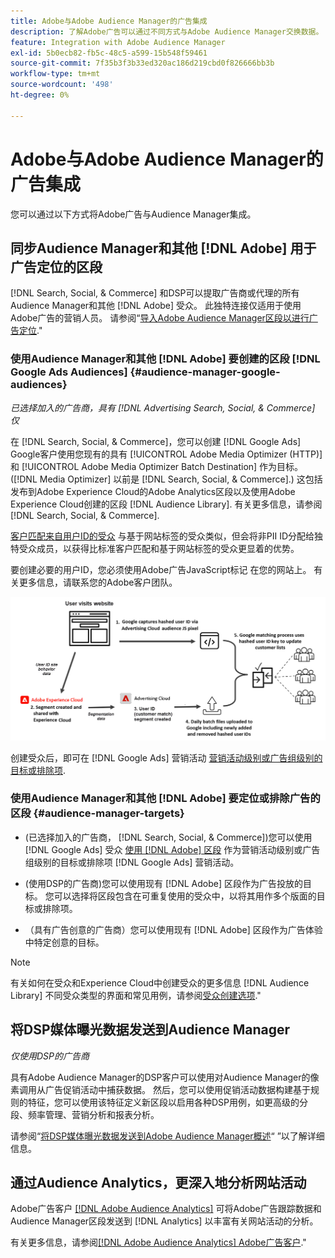 ```yaml
---
title: Adobe与Adobe Audience Manager的广告集成
description: 了解Adobe广告可以通过不同方式与Adobe Audience Manager交换数据。
feature: Integration with Adobe Audience Manager
exl-id: 5b0ecb82-fb5c-48c5-a599-15b548f59461
source-git-commit: 7f35b3f3b33ed320ac186d219cbd0f826666bb3b
workflow-type: tm+mt
source-wordcount: '498'
ht-degree: 0%

---
```


# Adobe与Adobe Audience Manager的广告集成

您可以通过以下方式将Adobe广告与Audience Manager集成。

## 同步Audience Manager和其他 [!DNL Adobe] 用于广告定位的区段

[!DNL Search, Social, & Commerce] 和DSP可以提取广告商或代理的所有Audience Manager和其他 [!DNL Adobe] 受众。 此独特连接仅适用于使用Adobe广告的营销人员。 请参阅“[导入Adobe Audience Manager区段以进行广告定位](/help/integrations/audience-manager/import-audiences.md).&quot;

### 使用Audience Manager和其他 [!DNL Adobe] 要创建的区段 [!DNL Google Ads Audiences] {#audience-manager-google-audiences}

*已选择加入的广告商，具有 [!DNL Advertising Search, Social, & Commerce] 仅*

在 [!DNL Search, Social, & Commerce]，您可以创建 [!DNL Google Ads] Google客户使用您现有的具有 [!UICONTROL Adobe Media Optimizer (HTTP)] 和 [!UICONTROL Adobe Media Optimizer Batch Destination] 作为目标。 ([!DNL Media Optimizer] 以前是 [!DNL Search, Social, & Commerce].) 这包括发布到Adobe Experience Cloud的Adobe Analytics区段以及使用Adobe Experience Cloud创建的区段 [!DNL Audience Library]. 有关更多信息，请参阅 [!DNL Search, Social, & Commerce].

[客户匹配来自用户ID的受众](https://support.google.com/google-ads/answer/9199250) 与基于网站标签的受众类似，但会将非PII ID分配给独特受众成员，以获得比标准客户匹配和基于网站标签的受众更显着的优势。

要创建必要的用户ID，您必须使用Adobe广告JavaScript标记 <!-- with a user ID parameter -->在您的网站上。 有关更多信息，请联系您的Adobe客户团队。

![区段创建过程](/help/integrations/assets/ad_search_user_id_pic.png)

创建受众后，即可在 [!DNL Google Ads] 营销活动 [营销活动级别或广告组级别的目标或排除项](#audience-manager-targets).

### 使用Audience Manager和其他 [!DNL Adobe] 要定位或排除广告的区段 {#audience-manager-targets}

* (已选择加入的广告商， [!DNL Search, Social, & Commerce])您可以使用 [!DNL Google Ads] 受众 [使用 [!DNL Adobe] 区段](#audience-manager-google-audiences) 作为营销活动级别或广告组级别的目标或排除项 [!DNL Google Ads] 营销活动。

* (使用DSP的广告商)您可以使用现有 [!DNL Adobe] 区段作为广告投放的目标。 您可以选择将区段包含在可重复使用的受众中，以将其用作多个版面的目标或排除项。

* （具有广告创意的广告商）您可以使用现有 [!DNL Adobe] 区段作为广告体验中特定创意的目标。

>[!NOTE]
>
>有关如何在受众和Experience Cloud中创建受众的更多信息 [!DNL Audience Library] 不同受众类型的界面和常见用例，请参阅[受众创建选项](https://experienceleague.adobe.com/docs/experience-cloud-kcs/kbarticles/KA-16471.html).&quot;

## 将DSP媒体曝光数据发送到Audience Manager

*仅使用DSP的广告商*

具有Adobe Audience Manager的DSP客户可以使用对Audience Manager的像素调用从广告促销活动中捕获数据。 然后，您可以使用促销活动数据构建基于规则的特征，您可以使用该特征定义新区段以启用各种DSP用例，如更高级的分段、频率管理、营销分析和报表分析。

请参阅“[将DSP媒体曝光数据发送到Adobe Audience Manager概述](/help/integrations/audience-manager/media-data-integration/overview.md)“ ”以了解详细信息。

## 通过Audience Analytics，更深入地分析网站活动

Adobe广告客户 [[!DNL Adobe Audience Analytics]](https://experienceleague.adobe.com/docs/analytics/integration/audience-analytics/mc-audiences-aam.html) 可将Adobe广告跟踪数据和Audience Manager区段发送到 [!DNL Analytics] 以丰富有关网站活动的分析。

有关更多信息，请参阅[[!DNL Adobe Audience Analytics] Adobe广告客户](/help/integrations/audience-manager/audience-analytics.md).&quot;
